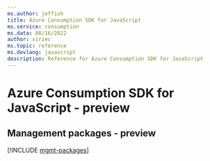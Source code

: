 ```yaml
---
ms.author: jeffish
title: Azure Consumption SDK for JavaScript
ms.service: consumption
ms.data: 08/16/2022
author: xirzec
ms.topic: reference
ms.devlang: javascript
description: Reference for Azure Consumption SDK for JavaScript
---
```

# Azure Consumption SDK for JavaScript - preview

## Management packages - preview
[!INCLUDE [mgmt-packages](consumption-mgmt-index.md)]